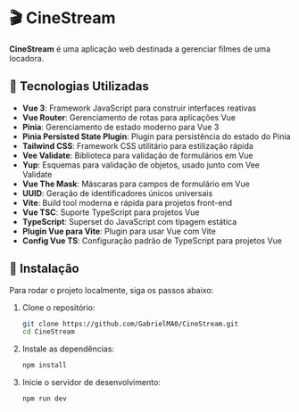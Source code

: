 # 🎬 CineStream

**CineStream** é uma aplicação web destinada a gerenciar filmes de uma locadora.

## 🚀 Tecnologias Utilizadas

- **Vue 3**: Framework JavaScript para construir interfaces reativas  
- **Vue Router**: Gerenciamento de rotas para aplicações Vue  
- **Pinia**: Gerenciamento de estado moderno para Vue 3  
- **Pinia Persisted State Plugin**: Plugin para persistência do estado do Pinia  
- **Tailwind CSS**: Framework CSS utilitário para estilização rápida  
- **Vee Validate**: Biblioteca para validação de formulários em Vue  
- **Yup**: Esquemas para validação de objetos, usado junto com Vee Validate  
- **Vue The Mask**: Máscaras para campos de formulário em Vue  
- **UUID**: Geração de identificadores únicos universais  
- **Vite**: Build tool moderna e rápida para projetos front-end  
- **Vue TSC**: Suporte TypeScript para projetos Vue  
- **TypeScript**: Superset do JavaScript com tipagem estática  
- **Plugin Vue para Vite**: Plugin para usar Vue com Vite  
- **Config Vue TS**: Configuração padrão de TypeScript para projetos Vue  


## 🔧 Instalação

Para rodar o projeto localmente, siga os passos abaixo:

1. Clone o repositório:

    ```bash
    git clone https://github.com/GabrielMA0/CineStream.git
    cd CineStream

2. Instale as dependências:

    ```bash
    npm install

3. Inicie o servidor de desenvolvimento:
    ```bash
    npm run dev
